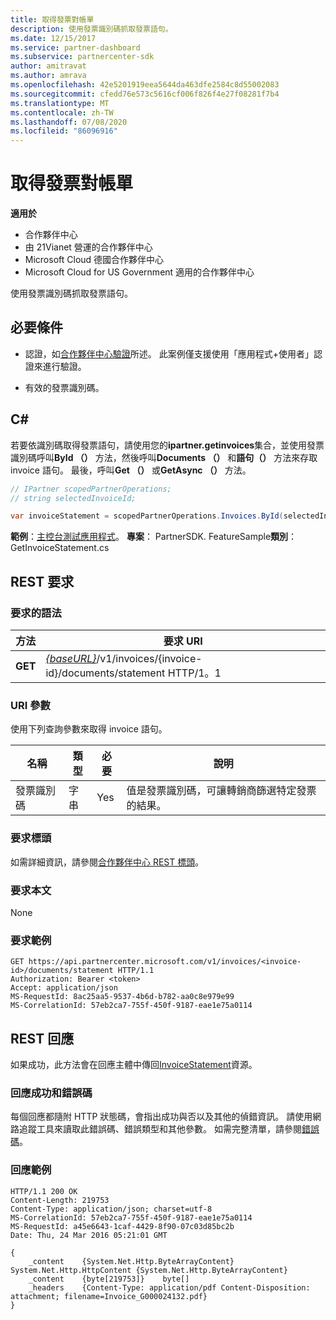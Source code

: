 ```yaml
---
title: 取得發票對帳單
description: 使用發票識別碼抓取發票語句。
ms.date: 12/15/2017
ms.service: partner-dashboard
ms.subservice: partnercenter-sdk
author: amitravat
ms.author: amrava
ms.openlocfilehash: 42e5201919eea5644da463dfe2584c8d55002083
ms.sourcegitcommit: cfedd76e573c5616cf006f826f4e27f08281f7b4
ms.translationtype: MT
ms.contentlocale: zh-TW
ms.lasthandoff: 07/08/2020
ms.locfileid: "86096916"
---
```

# <a name="get-invoice-statement"></a>取得發票對帳單

**適用於**

- 合作夥伴中心
- 由 21Vianet 營運的合作夥伴中心
- Microsoft Cloud 德國合作夥伴中心
- Microsoft Cloud for US Government 適用的合作夥伴中心

使用發票識別碼抓取發票語句。

## <a name="prerequisites"></a>必要條件

- 認證，如[合作夥伴中心驗證](partner-center-authentication.md)所述。 此案例僅支援使用「應用程式+使用者」認證來進行驗證。

- 有效的發票識別碼。

## <a name="c"></a>C\#

若要依識別碼取得發票語句，請使用您的**ipartner.getinvoices**集合，並使用發票識別碼呼叫**ById （）** 方法，然後呼叫**Documents （）** 和**語句（）** 方法來存取 invoice 語句。 最後，呼叫**Get （）** 或**GetAsync （）** 方法。

``` csharp
// IPartner scopedPartnerOperations;
// string selectedInvoiceId;

var invoiceStatement = scopedPartnerOperations.Invoices.ById(selectedInvoiceId).Documents.Statement.Get();
```

**範例**：[主控台測試應用程式](console-test-app.md)。 **專案**： PartnerSDK. FeatureSample**類別**： GetInvoiceStatement.cs

## <a name="rest-request"></a>REST 要求

### <a name="request-syntax"></a>要求的語法

| 方法  | 要求 URI                                                                                       |
|---------|---------------------------------------------------------------------------------------------------|
| **GET** | [*{baseURL}*](partner-center-rest-urls.md)/v1/invoices/{invoice-id}/documents/statement HTTP/1。1  |

### <a name="uri-parameter"></a>URI 參數

使用下列查詢參數來取得 invoice 語句。

| 名稱       | 類型       | 必要 | 說明                                                                                        |
|------------|------------|----------|----------------------------------------------------------------------------------------------------|
| 發票識別碼 | 字串     | Yes      | 值是發票識別碼，可讓轉銷商篩選特定發票的結果。 |

### <a name="request-headers"></a>要求標頭

如需詳細資訊，請參閱[合作夥伴中心 REST 標頭](headers.md)。

### <a name="request-body"></a>要求本文

None

### <a name="request-example"></a>要求範例

```http
GET https://api.partnercenter.microsoft.com/v1/invoices/<invoice-id>/documents/statement HTTP/1.1
Authorization: Bearer <token>
Accept: application/json
MS-RequestId: 8ac25aa5-9537-4b6d-b782-aa0c8e979e99
MS-CorrelationId: 57eb2ca7-755f-450f-9187-eae1e75a0114
```

## <a name="rest-response"></a>REST 回應

如果成功，此方法會在回應主體中傳回[InvoiceStatement](invoice-resources.md#invoicestatement)資源。

### <a name="response-success-and-error-codes"></a>回應成功和錯誤碼

每個回應都隨附 HTTP 狀態碼，會指出成功與否以及其他的偵錯資訊。 請使用網路追蹤工具來讀取此錯誤碼、錯誤類型和其他參數。 如需完整清單，請參閱[錯誤碼](error-codes.md)。

### <a name="response-example"></a>回應範例

```http
HTTP/1.1 200 OK
Content-Length: 219753
Content-Type: application/json; charset=utf-8
MS-CorrelationId: 57eb2ca7-755f-450f-9187-eae1e75a0114
MS-RequestId: a45e6643-1caf-4429-8f90-07c03d85bc2b
Date: Thu, 24 Mar 2016 05:21:01 GMT

{
    _content    {System.Net.Http.ByteArrayContent}    System.Net.Http.HttpContent {System.Net.Http.ByteArrayContent}
    _content    {byte[219753]}    byte[]
    _headers    {Content-Type: application/pdf Content-Disposition: attachment; filename=Invoice_G000024132.pdf}
}
```
